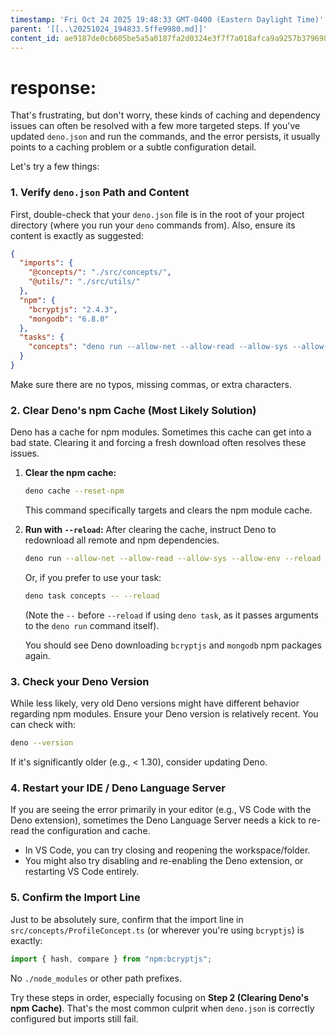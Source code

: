 ```yaml
---
timestamp: 'Fri Oct 24 2025 19:48:33 GMT-0400 (Eastern Daylight Time)'
parent: '[[..\20251024_194833.5ffe9980.md]]'
content_id: ae9187de0cb605be5a5a0187fa2d0324e3f7f7a018afca9a9257b379698f7059
---
```


# response:

That's frustrating, but don't worry, these kinds of caching and dependency issues can often be resolved with a few more targeted steps. If you've updated `deno.json` and run the commands, and the error persists, it usually points to a caching problem or a subtle configuration detail.

Let's try a few things:

### 1. Verify `deno.json` Path and Content

First, double-check that your `deno.json` file is in the root of your project directory (where you run your `deno` commands from). Also, ensure its content is exactly as suggested:

```json
{
  "imports": {
    "@concepts/": "./src/concepts/",
    "@utils/": "./src/utils/"
  },
  "npm": {
    "bcryptjs": "2.4.3",
    "mongodb": "6.8.0"
  },
  "tasks": {
    "concepts": "deno run --allow-net --allow-read --allow-sys --allow-env src/concept_server.ts --port 8000 --baseUrl /api"
  }
}
```

Make sure there are no typos, missing commas, or extra characters.

### 2. Clear Deno's npm Cache (Most Likely Solution)

Deno has a cache for npm modules. Sometimes this cache can get into a bad state. Clearing it and forcing a fresh download often resolves these issues.

1. **Clear the npm cache:**
   ```bash
   deno cache --reset-npm
   ```
   This command specifically targets and clears the npm module cache.

2. **Run with `--reload`:** After clearing the cache, instruct Deno to redownload all remote and npm dependencies.

   ```bash
   deno run --allow-net --allow-read --allow-sys --allow-env --reload src/concept_server.ts --port 8000 --baseUrl /api
   ```

   Or, if you prefer to use your task:

   ```bash
   deno task concepts -- --reload
   ```

   (Note the `--` before `--reload` if using `deno task`, as it passes arguments to the `deno run` command itself).

   You should see Deno downloading `bcryptjs` and `mongodb` npm packages again.

### 3. Check your Deno Version

While less likely, very old Deno versions might have different behavior regarding npm modules. Ensure your Deno version is relatively recent. You can check with:

```bash
deno --version
```

If it's significantly older (e.g., < 1.30), consider updating Deno.

### 4. Restart your IDE / Deno Language Server

If you are seeing the error primarily in your editor (e.g., VS Code with the Deno extension), sometimes the Deno Language Server needs a kick to re-read the configuration and cache.

* In VS Code, you can try closing and reopening the workspace/folder.
* You might also try disabling and re-enabling the Deno extension, or restarting VS Code entirely.

### 5. Confirm the Import Line

Just to be absolutely sure, confirm that the import line in `src/concepts/ProfileConcept.ts` (or wherever you're using `bcryptjs`) is exactly:

```typescript
import { hash, compare } from "npm:bcryptjs";
```

No `./node_modules` or other path prefixes.

Try these steps in order, especially focusing on **Step 2 (Clearing Deno's npm Cache)**. That's the most common culprit when `deno.json` is correctly configured but imports still fail.
